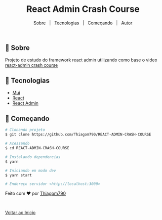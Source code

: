 <h1 align="center">React Admin Crash Course</h1>

<p align="center">
  <a href="#dart-about">Sobre</a> &#xa0; | &#xa0; 
  <a href="#rocket-technologies">Tecnologias</a> &#xa0; | &#xa0;
  <a href="#checkered_flag-starting">Começando</a> &#xa0; | &#xa0;
  <a href="https://github.com/Thiagom790" target="_blank">Autor</a>
</p>

<br>

## :dart: Sobre ##

Projeto de estudo do framework react admin utilizando como base o video [react-admin crash course](https://www.youtube.com/watch?v=HRmdj-HpJyE)

## :rocket: Tecnologias ##

- [Mui](https://mui.com/)
- [React](https://pt-br.reactjs.org/)
- [React Admin](https://marmelab.com/react-admin/)

## :checkered_flag: Começando ##

```bash
# Clonando projeto
$ git clone https://github.com/Thiagom790/REACT-ADMIN-CRASH-COURSE

# Acessando
$ cd REACT-ADMIN-CRASH-COURSE

# Instalando dependencias
$ yarn

# Iniciando em modo dev
$ yarn start

# Endereço servidor <http://localhost:3000>
```

Feito com :heart: por <a href="https://github.com/Thiagom790" target="_blank">Thiagom790</a>

&#xa0;

<a href="#top">Voltar ao Inicio</a>
